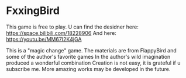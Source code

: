 # FxxingBird

This game is free to play.
U can find the desidner here: https://space.bilibili.com/18228906
And here: https://youtu.be/MM67I2K4jGA

This is a "magic change" game. The materials are from FlappyBird and some of the author's favorite games
In the author's wild imagination produced a wonderful combination
Creation is not easy, it is grateful if u subscribe me. More amazing works may be developed in the future.


